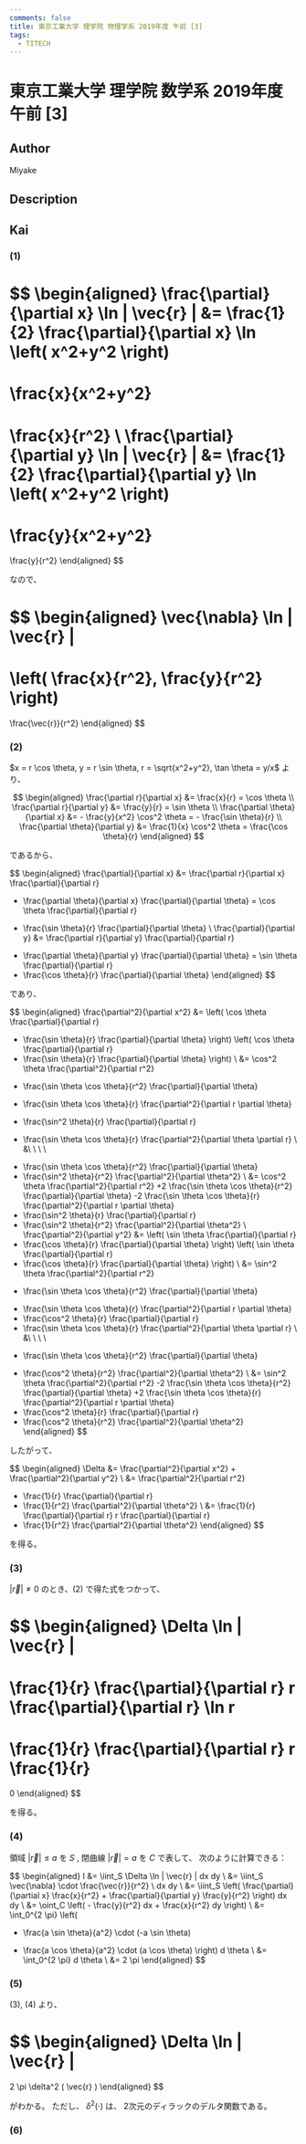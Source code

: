 ```yaml
---
comments: false
title: 東京工業大学 理学院 物理学系 2019年度 午前 [3]
tags:
  - TITECH
---
```

# 東京工業大学 理学院 数学系 2019年度 午前 \[3\]

## **Author**
Miyake

## **Description**

## **Kai**
### (1)

$$
  \begin{aligned}
  \frac{\partial}{\partial x} \ln | \vec{r} |
  &=
  \frac{1}{2}
  \frac{\partial}{\partial x} \ln \left( x^2+y^2 \right)
  =
  \frac{x}{x^2+y^2}
  =
  \frac{x}{r^2}
  \\
  \frac{\partial}{\partial y} \ln | \vec{r} |
  &=
  \frac{1}{2}
  \frac{\partial}{\partial y} \ln \left( x^2+y^2 \right)
  =
  \frac{y}{x^2+y^2}
  =
  \frac{y}{r^2}
  \end{aligned}
$$

なので、

$$
  \begin{aligned}
  \vec{\nabla} \ln | \vec{r} |
  =
  \left( \frac{x}{r^2}, \frac{y}{r^2} \right)
  =
  \frac{\vec{r}}{r^2}
  \end{aligned}
$$

### (2)
$x = r \cos \theta, y = r \sin \theta, r = \sqrt{x^2+y^2}, \tan \theta = y/x$ より、

$$
\begin{aligned}
\frac{\partial r}{\partial x}
&= \frac{x}{r}
= \cos \theta
\\
\frac{\partial r}{\partial y}
&= \frac{y}{r}
= \sin \theta
\\
\frac{\partial \theta}{\partial x}
&= - \frac{y}{x^2} \cos^2 \theta
= - \frac{\sin \theta}{r}
\\
\frac{\partial \theta}{\partial y}
&= \frac{1}{x} \cos^2 \theta
= \frac{\cos \theta}{r}
\end{aligned}
$$

であるから、

$$
\begin{aligned}
\frac{\partial}{\partial x}
&=
\frac{\partial r}{\partial x} \frac{\partial}{\partial r}
+ \frac{\partial \theta}{\partial x} \frac{\partial}{\partial \theta}
=
\cos \theta \frac{\partial}{\partial r}
- \frac{\sin \theta}{r} \frac{\partial}{\partial \theta}
\\
\frac{\partial}{\partial y}
&=
\frac{\partial r}{\partial y} \frac{\partial}{\partial r}
+ \frac{\partial \theta}{\partial y} \frac{\partial}{\partial \theta}
=
\sin \theta \frac{\partial}{\partial r}
+ \frac{\cos \theta}{r} \frac{\partial}{\partial \theta}
\end{aligned}
$$

であり、

$$
\begin{aligned}
\frac{\partial^2}{\partial x^2}
&=
\left(
\cos \theta \frac{\partial}{\partial r}
- \frac{\sin \theta}{r} \frac{\partial}{\partial \theta}
\right)
\left(
\cos \theta \frac{\partial}{\partial r}
- \frac{\sin \theta}{r} \frac{\partial}{\partial \theta}
\right)
\\
&=
\cos^2 \theta \frac{\partial^2}{\partial r^2}
+ \frac{\sin \theta \cos \theta}{r^2} \frac{\partial}{\partial \theta}
- \frac{\sin \theta \cos \theta}{r} \frac{\partial^2}{\partial r \partial \theta}
+ \frac{\sin^2 \theta}{r} \frac{\partial}{\partial r}
- \frac{\sin \theta \cos \theta}{r} \frac{\partial^2}{\partial \theta \partial r}
\\
&\ \ \ \ 
+ \frac{\sin \theta \cos \theta}{r^2} \frac{\partial}{\partial \theta}
+ \frac{\sin^2 \theta}{r^2} \frac{\partial^2}{\partial \theta^2}
\\
&=
\cos^2 \theta \frac{\partial^2}{\partial r^2}
+2 \frac{\sin \theta \cos \theta}{r^2} \frac{\partial}{\partial \theta}
-2 \frac{\sin \theta \cos \theta}{r} \frac{\partial^2}{\partial r \partial \theta}
+ \frac{\sin^2 \theta}{r} \frac{\partial}{\partial r}
+ \frac{\sin^2 \theta}{r^2} \frac{\partial^2}{\partial \theta^2}
\\
\frac{\partial^2}{\partial y^2}
&=
\left(
\sin \theta \frac{\partial}{\partial r}
+ \frac{\cos \theta}{r} \frac{\partial}{\partial \theta}
\right)
\left(
\sin \theta \frac{\partial}{\partial r}
+ \frac{\cos \theta}{r} \frac{\partial}{\partial \theta}
\right)
\\
&=
\sin^2 \theta \frac{\partial^2}{\partial r^2}
- \frac{\sin \theta \cos \theta}{r^2} \frac{\partial}{\partial \theta}
+ \frac{\sin \theta \cos \theta}{r} \frac{\partial^2}{\partial r \partial \theta}
+ \frac{\cos^2 \theta}{r} \frac{\partial}{\partial r}
+ \frac{\sin \theta \cos \theta}{r} \frac{\partial^2}{\partial \theta \partial r}
\\
&\ \ \ \ 
- \frac{\sin \theta \cos \theta}{r^2} \frac{\partial}{\partial \theta}
+ \frac{\cos^2 \theta}{r^2} \frac{\partial^2}{\partial \theta^2}
\\
&=
\sin^2 \theta \frac{\partial^2}{\partial r^2}
-2 \frac{\sin \theta \cos \theta}{r^2} \frac{\partial}{\partial \theta}
+2 \frac{\sin \theta \cos \theta}{r} \frac{\partial^2}{\partial r \partial \theta}
+ \frac{\cos^2 \theta}{r} \frac{\partial}{\partial r}
+ \frac{\cos^2 \theta}{r^2} \frac{\partial^2}{\partial \theta^2}
\end{aligned}
$$

したがって、

$$
\begin{aligned}
\Delta
&=
\frac{\partial^2}{\partial x^2} + \frac{\partial^2}{\partial y^2}
\\
&=
\frac{\partial^2}{\partial r^2}
+ \frac{1}{r} \frac{\partial}{\partial r}
+ \frac{1}{r^2} \frac{\partial^2}{\partial \theta^2}
\\
&=
\frac{1}{r} \frac{\partial}{\partial r} r \frac{\partial}{\partial r}
+ \frac{1}{r^2} \frac{\partial^2}{\partial \theta^2}
\end{aligned}
$$

を得る。

### (3)
$| \vec{r} | \neq 0$ のとき、(2) で得た式をつかって、

$$
  \begin{aligned}
  \Delta \ln | \vec{r} |
  =
  \frac{1}{r} \frac{\partial}{\partial r} r \frac{\partial}{\partial r} \ln r
  =
  \frac{1}{r} \frac{\partial}{\partial r} r \frac{1}{r}
  =
  0
  \end{aligned}
$$

を得る。

### (4)
領域 $| \vec{r} | \leq a$ を $S$ ,
閉曲線 $| \vec{r} | = a$ を $C$ で表して、
次のように計算できる：

$$
\begin{aligned}
I
&=
\iint_S \Delta \ln | \vec{r} | dx dy
\\
&=
\iint_S \vec{\nabla} \cdot \frac{\vec{r}}{r^2} \ dx dy
\\
&=
\iint_S \left(
\frac{\partial}{\partial x} \frac{x}{r^2}
+
\frac{\partial}{\partial y} \frac{y}{r^2}
\right)
dx dy
\\
&=
\oint_C \left( - \frac{y}{r^2} dx + \frac{x}{r^2} dy \right)
\\
&=
\int_0^{2 \pi} \left(
- \frac{a \sin \theta}{a^2} \cdot (-a \sin \theta)
+ \frac{a \cos \theta}{a^2} \cdot (a \cos \theta)
\right) d \theta
\\
&=
\int_0^{2 \pi} d \theta
\\
&=
2 \pi
\end{aligned}
$$

### (5)
(3), (4) より、

$$
\begin{aligned}
\Delta \ln | \vec{r} |
=
2 \pi \delta^2 ( \vec{r} )
\end{aligned}
$$

がわかる。
ただし、 $\delta^2 ( \cdot )$ は、
2次元のディラックのデルタ関数である。

### (6)
